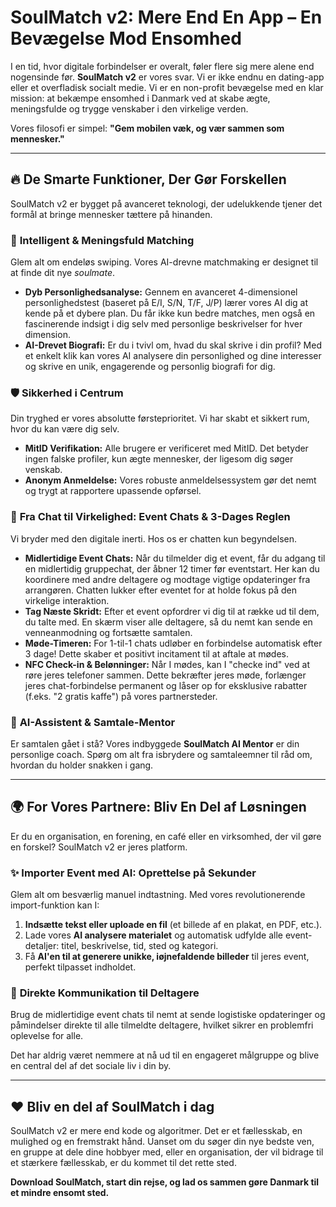 # SoulMatch v2: Mere End En App – En Bevægelse Mod Ensomhed

I en tid, hvor digitale forbindelser er overalt, føler flere sig mere alene end nogensinde før. **SoulMatch v2** er vores svar. Vi er ikke endnu en dating-app eller et overfladisk socialt medie. Vi er en non-profit bevægelse med en klar mission: at bekæmpe ensomhed i Danmark ved at skabe ægte, meningsfulde og trygge venskaber i den virkelige verden.

Vores filosofi er simpel: **"Gem mobilen væk, og vær sammen som mennesker."**

---

## 🔥 De Smarte Funktioner, Der Gør Forskellen

SoulMatch v2 er bygget på avanceret teknologi, der udelukkende tjener det formål at bringe mennesker tættere på hinanden.

### 🧠 **Intelligent & Meningsfuld Matching**
Glem alt om endeløs swiping. Vores AI-drevne matchmaking er designet til at finde dit nye *soulmate*.
-   **Dyb Personlighedsanalyse:** Gennem en avanceret 4-dimensionel personlighedstest (baseret på E/I, S/N, T/F, J/P) lærer vores AI dig at kende på et dybere plan. Du får ikke kun bedre matches, men også en fascinerende indsigt i dig selv med personlige beskrivelser for hver dimension.
-   **AI-Drevet Biografi:** Er du i tvivl om, hvad du skal skrive i din profil? Med et enkelt klik kan vores AI analysere din personlighed og dine interesser og skrive en unik, engagerende og personlig biografi for dig.

### 🛡️ **Sikkerhed i Centrum**
Din tryghed er vores absolutte førsteprioritet. Vi har skabt et sikkert rum, hvor du kan være dig selv.
-   **MitID Verifikation:** Alle brugere er verificeret med MitID. Det betyder ingen falske profiler, kun ægte mennesker, der ligesom dig søger venskab.
-   **Anonym Anmeldelse:** Vores robuste anmeldelsessystem gør det nemt og trygt at rapportere upassende opførsel.

### 💬 **Fra Chat til Virkelighed: Event Chats & 3-Dages Reglen**
Vi bryder med den digitale inerti. Hos os er chatten kun begyndelsen.
-   **Midlertidige Event Chats:** Når du tilmelder dig et event, får du adgang til en midlertidig gruppechat, der åbner 12 timer før eventstart. Her kan du koordinere med andre deltagere og modtage vigtige opdateringer fra arrangøren. Chatten lukker efter eventet for at holde fokus på den virkelige interaktion.
-   **Tag Næste Skridt:** Efter et event opfordrer vi dig til at række ud til dem, du talte med. En skærm viser alle deltagere, så du nemt kan sende en venneanmodning og fortsætte samtalen.
-   **Møde-Timeren:** For 1-til-1 chats udløber en forbindelse automatisk efter 3 dage! Dette skaber et positivt incitament til at aftale at mødes.
-   **NFC Check-in & Belønninger:** Når I mødes, kan I "checke ind" ved at røre jeres telefoner sammen. Dette bekræfter jeres møde, forlænger jeres chat-forbindelse permanent og låser op for eksklusive rabatter (f.eks. "2 gratis kaffe") på vores partnersteder.

### 🚀 **AI-Assistent & Samtale-Mentor**
Er samtalen gået i stå? Vores indbyggede **SoulMatch AI Mentor** er din personlige coach. Spørg om alt fra isbrydere og samtaleemner til råd om, hvordan du holder snakken i gang.

---

## 🌍 For Vores Partnere: Bliv En Del af Løsningen

Er du en organisation, en forening, en café eller en virksomhed, der vil gøre en forskel? SoulMatch v2 er jeres platform.

### ✨ **Importer Event med AI: Oprettelse på Sekunder**
Glem alt om besværlig manuel indtastning. Med vores revolutionerende import-funktion kan I:
1.  **Indsætte tekst eller uploade en fil** (et billede af en plakat, en PDF, etc.).
2.  Lade vores **AI analysere materialet** og automatisk udfylde alle event-detaljer: titel, beskrivelse, tid, sted og kategori.
3.  Få **AI'en til at generere unikke, iøjnefaldende billeder** til jeres event, perfekt tilpasset indholdet.

### 📣 **Direkte Kommunikation til Deltagere**
Brug de midlertidige event chats til nemt at sende logistiske opdateringer og påmindelser direkte til alle tilmeldte deltagere, hvilket sikrer en problemfri oplevelse for alle.

Det har aldrig været nemmere at nå ud til en engageret målgruppe og blive en central del af det sociale liv i din by.

---

## ❤️ Bliv en del af SoulMatch i dag

SoulMatch v2 er mere end kode og algoritmer. Det er et fællesskab, en mulighed og en fremstrakt hånd. Uanset om du søger din nye bedste ven, en gruppe at dele dine hobbyer med, eller en organisation, der vil bidrage til et stærkere fællesskab, er du kommet til det rette sted.

**Download SoulMatch, start din rejse, og lad os sammen gøre Danmark til et mindre ensomt sted.**
